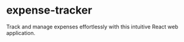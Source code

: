 # expense-tracker
Track and manage expenses effortlessly with this intuitive React web application.
